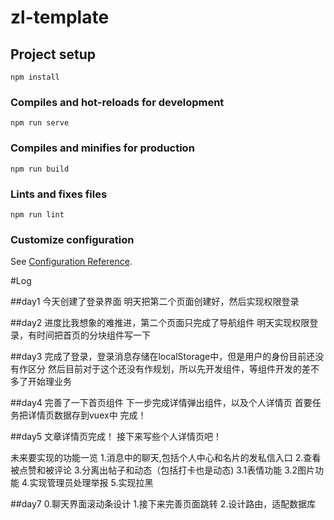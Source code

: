 # zl-template

## Project setup
```
npm install
```

### Compiles and hot-reloads for development
```
npm run serve
```

### Compiles and minifies for production
```
npm run build
```

### Lints and fixes files
```
npm run lint
```

### Customize configuration
See [Configuration Reference](https://cli.vuejs.org/config/).

#Log

##day1
今天创建了登录界面
明天把第二个页面创建好，然后实现权限登录

##day2
进度比我想象的难推进，第二个页面只完成了导航组件
明天实现权限登录，有时间把首页的分块组件写一下

##day3
完成了登录，登录消息存储在localStorage中，但是用户的身份目前还没有作区分
然后目前对于这个还没有作规划，所以先开发组件，等组件开发的差不多了开始理业务

##day4
完善了一下首页组件
下一步完成详情弹出组件，以及个人详情页
首要任务把详情页数据存到vuex中 完成！

##day5
文章详情页完成！
接下来写些个人详情页吧！

未来要实现的功能一览
1.消息中的聊天,包括个人中心和名片的发私信入口
2.查看被点赞和被评论
3.分离出帖子和动态（包括打卡也是动态)
	3.1表情功能
	3.2图片功能
4.实现管理员处理举报
5.实现拉黑

##day7
0.聊天界面滚动条设计
1.接下来完善页面跳转
2.设计路由，适配数据库